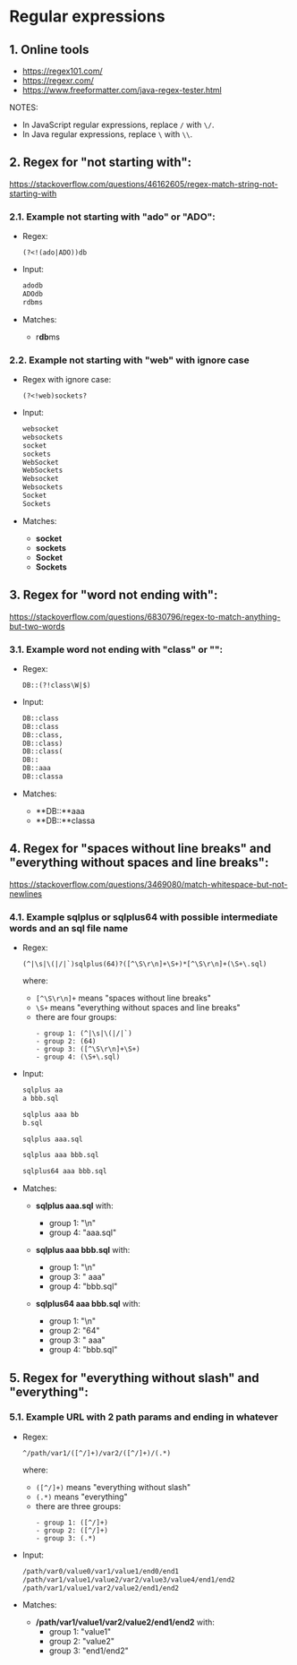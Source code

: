 # Regular expressions

## 1. Online tools
* https://regex101.com/
* https://regexr.com/
* https://www.freeformatter.com/java-regex-tester.html

NOTES:
* In JavaScript regular expressions, replace `/` with `\/`.
* In Java regular expressions, replace `\` with `\\`.

## 2. Regex for "not starting with":
https://stackoverflow.com/questions/46162605/regex-match-string-not-starting-with

### 2.1. Example not starting with "ado" or "ADO":

* Regex:
  ```regex
  (?<!(ado|ADO))db
  ```

* Input:
  ```txt
  adodb
  ADOdb
  rdbms
  ```

* Matches:
  * r**db**ms

### 2.2. Example not starting with "web" with ignore case

* Regex with ignore case:
  ```regex
  (?<!web)sockets?
  ```

* Input:
  ```txt
  websocket
  websockets
  socket
  sockets
  WebSocket
  WebSockets
  Websocket
  Websockets
  Socket
  Sockets
  ```

* Matches:
  * **socket**
  * **sockets**
  * **Socket**
  * **Sockets**

## 3. Regex for "word not ending with":
https://stackoverflow.com/questions/6830796/regex-to-match-anything-but-two-words

### 3.1. Example word not ending with "class" or "":

* Regex:
  ```regex
  DB::(?!class\W|$)
  ```

* Input:
  ```txt
  DB::class
  DB::class
  DB::class,
  DB::class)
  DB::class(
  DB::
  DB::aaa
  DB::classa
  ```

* Matches:
  * **DB::**aaa
  * **DB::**classa 

## 4. Regex for "spaces without line breaks" and "everything without spaces and line breaks":
https://stackoverflow.com/questions/3469080/match-whitespace-but-not-newlines

### 4.1. Example sqlplus or sqlplus64 with possible intermediate words and an sql file name

* Regex:
  ```regex
  (^|\s|\(|/|`)sqlplus(64)?([^\S\r\n]+\S+)*[^\S\r\n]+(\S+\.sql)
  ```
  
  where:
  * `[^\S\r\n]+` means "spaces without line breaks"
  * `\S+` means "everything without spaces and line breaks"
  * there are four groups:
    ```regex
    - group 1: (^|\s|\(|/|`)
    - group 2: (64)
    - group 3: ([^\S\r\n]+\S+)
    - group 4: (\S+\.sql)
    ```

* Input:
  ```txt
  sqlplus aa
  a bbb.sql
  
  sqlplus aaa bb
  b.sql
  
  sqlplus aaa.sql
  
  sqlplus aaa bbb.sql
  
  sqlplus64 aaa bbb.sql
  ```

* Matches:
  * **sqlplus aaa.sql** with:
    * group 1: "\n"
    * group 4: "aaa.sql"

  * **sqlplus aaa bbb.sql** with:
    * group 1: "\n"
    * group 3: " aaa"
    * group 4: "bbb.sql"

  * **sqlplus64 aaa bbb.sql** with:
    * group 1: "\n"
    * group 2: "64"
    * group 3: " aaa"
    * group 4: "bbb.sql"

## 5. Regex for "everything without slash" and "everything":

### 5.1. Example URL with 2 path params and ending in whatever

* Regex:
  ```regex
  ^/path/var1/([^/]+)/var2/([^/]+)/(.*)
  ```
  
  where:
  * `([^/]+)` means "everything without slash"
  * `(.*)` means "everything"
  * there are three groups:
    ```regex
    - group 1: ([^/]+)
    - group 2: ([^/]+)
    - group 3: (.*)
    ```

* Input:
  ```txt
  /path/var0/value0/var1/value1/end0/end1
  /path/var1/value1/value2/var2/value3/value4/end1/end2
  /path/var1/value1/var2/value2/end1/end2
  ```

* Matches:
  * **/path/var1/value1/var2/value2/end1/end2** with:
    * group 1: "value1"
    * group 2: "value2"
    * group 3: "end1/end2"
